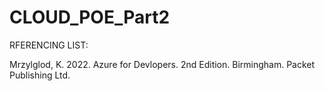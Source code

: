 # CLOUD_POE_Part2

RFERENCING LIST:

Mrzylglod, K. 2022. Azure for Devlopers. 2nd Edition. Birmingham. Packet Publishing Ltd.
